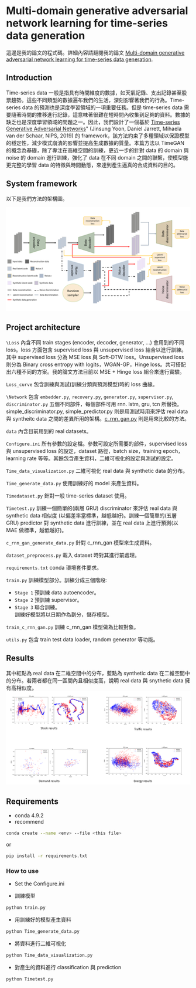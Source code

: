 # Multi-domain generative adversarial network learning for time-series data generation

這邊是我的論文的程式碼。詳細內容請翻閱我的論文 [Multi-domain generative adversarial network learning for time-series data generation](https://github.com/kent1201/Master-thesis/blob/master/Src/Multi-domain%20generative%20adversarial%20network%20learning%20for%20time-series%20data%20generation%20v3.pdf).

## Introduction
Time-series data 一般是指具有時間維度的數據，如天氣記錄、支出記錄甚至股票趨勢。這些不同類型的數據遍布我們的生活，深刻影響著我們的行為。Time-series data 的預測也是深度學習領域的一項重要任務。但是 time-series data 需要隨著時間的推移進行記錄，這意味著很難在短時間內收集到足夠的資料。數據的缺乏也是深度學習領域的問題之一。因此，我們設計了一個基於 [Time-series Generative Adversarial Networks](https://papers.nips.cc/paper/2019/hash/c9efe5f26cd17ba6216bbe2a7d26d490-Abstract.html)" (Jinsung Yoon, Daniel Jarrett, Mihaela van der Schaar, NIPS, 2019) 的 framework，該方法約束了多種領域以保證模型的穩定性，減少模式崩潰的影響並提高生成數據的質量。本篇方法以 TimeGAN 的概念為基礎，除了專注在高維空間的訓練，更近一步的針對 data 的 domain 與 noise 的 domain 進行訓練，強化了 data 在不同 domain 之間的聯繫，使模型能更完整的學習 data 的特徵與時間動態，來達到產生逼真的合成資料的目的。

## System framework

以下是我們方法的架構圖。

![System framework](https://github.com/kent1201/Master-thesis/blob/master/Src/System%20Framework%20new.png)


## Project architecture
`\Loss` 內含不同 train stages (encoder, decoder, generator, ...) 會用到的不同 loss。loss 方面包含 supervised loss 與 unsupervised loss 結合以進行訓練。其中 supervised loss 分為 MSE loss 與 Soft-DTW loss。Unsupervised loss 則分為 Binary cross entropy with logits，WGAN-GP，Hinge loss。共可搭配出六種不同的方案。我的論文方法目前以 MSE + Hinge loss 組合來進行實驗。

`Loss_curve` 包含訓練與測試(訓練分類與預測模型)時的 loss 曲線。

`\Network` 包含 `embedder.py`, `recovery.py`, `generator.py`, `supervisor.py`, `discriminator.py` 五個不同部件，每個部件可用 rnn. lstm, gru, tcn 所替換。simple_discriminator.py, simple_predictor.py 則是用測試時用來評估 real data 與 syntheitc data 之間的差異所用的架構。[c_rnn_gan.py](https://github.com/olofmogren/c-rnn-gan) 則是用來比較的方法。

`data` 內含目前用到的 real datasets。

`Configure.ini` 所有參數的設定檔。參數可設定所需要的部件，supervised loss 與 unsupervised loss 的設定，dataset 路徑，batch size，training epoch，learning rate 等等。其餘包含產生資料，二維可視化的設定與測試的設定。 

`Time_data_visualization.py` 二維可視化 real data 與 synthetic data 的分布。

`Time_generate_data.py` 使用訓練好的 model 來產生資料。

`Timedataset.py` 針對一般 time-series dataset 使用。

`Timetest.py` 訓練一個簡單的(兩層 GRU) discriminator 來評估 real data 與 synthetic data 相似度 (以偏差率當標準，越低越好)。訓練一個簡單的(五層 GRU) predictor 對 synthetic data 進行訓練，並在 real data 上進行預測(以 MAE 做標準，越低越好)。

`c_rnn_gan_generate_data.py` 針對 c_rnn_gan 模型來生成資料。

`dataset_preprocess.py` 載入 dataset 時對其進行前處理。

`requirements.txt` conda 環境套件要求。

`train.py` 訓練模型部分。訓練分成三個階段: 
* `Stage 1` 預訓練 data autoencoder。
* `Stage 2` 預訓練 supervisor。
* `Stage 3` 聯合訓練。  
訓練好模型將以日期作為劃分，儲存模型。 

`train_c_rnn_gan.py` 訓練 c_rnn_gan 模型做為比較對象。

`utils.py` 包含 train test data loader, random generator 等功能。 

## Results
其中紅點為 real data 在二維空間中的分布，藍點為 synthetic data 在二維空間中的分布。若兩者都在同一區間內且相似度高，說明 real data 與 snythetic data 擁有高相似度。
![Our visualization results](https://github.com/kent1201/Master-thesis/blob/master/Src/Our%20visualization%20result.png)


## Requirements

* conda 4.9.2
* recommend
```bash
conda create --name <env> --file <this file>
``` 
or
```bash
pip install -r requirements.txt
```

### How to use

* Set the Configure.ini

* 訓練模型
```python
python train.py
```
* 用訓練好的模型產生資料
```python
python Time_generate_data.py
```
* 將資料進行二維可視化
```python
python Time_data_visualization.py
```
* 對產生的資料進行 classification 與 prediction
```python
python Timetest.py
```

